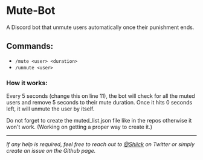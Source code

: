 # Mute-Bot

A Discord bot that unmute users automatically once their punishment ends.

## Commands:
- `/mute <user> <duration>`
- `/unmute <user>`

### How it works:
Every 5 seconds (change this on line 11), the bot will check for all the muted users and remove 5 seconds to their mute duration. Once it hits 0 seconds left, it will unmute the user by itself.

Do not forget to create the muted_list.json file like in the repos otherwise it won't work. (Working on getting a proper way to create it.)

---
*If any help is required, feel free to reach out to [@Shiick](https://twitter.com/Shiick) on Twitter or simply create an issue on the Github page.*